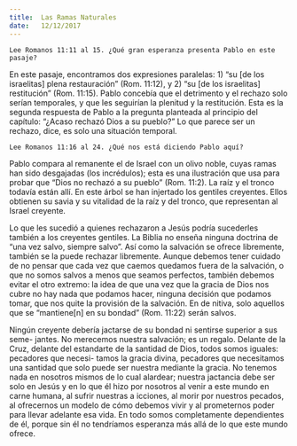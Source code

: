 ```yaml
---
title:  Las Ramas Naturales
date:   12/12/2017
---
```



`Lee Romanos 11:11 al 15. ¿Qué gran esperanza presenta Pablo en este pasaje?`

En este pasaje, encontramos dos expresiones paralelas: 1) “su [de los israelitas] plena restauración” (Rom. 11:12), y 2) “su [de los israelitas] restitución” (Rom. 11:15). Pablo concebía que el detrimento y el rechazo solo serían temporales, y que les seguirían la plenitud y la restitución. Esta es la segunda respuesta de Pablo a la pregunta planteada al principio del capítulo: “¿Acaso rechazó Dios a su pueblo?” Lo que parece ser un rechazo, dice, es solo una situación temporal.

`Lee Romanos 11:16 al 24. ¿Qué nos está diciendo Pablo aquí?`

Pablo compara al remanente  el de Israel con un olivo noble, cuyas ramas han sido desgajadas (los incrédulos); esta es una ilustración que usa para probar que “Dios no rechazó a su pueblo” (Rom. 11:2). La raíz y el tronco todavía están allí.
En este árbol se han injertado los gentiles creyentes. Ellos obtienen su savia y su vitalidad de la raíz y del tronco, que representan al Israel creyente.

Lo que les sucedió a quienes rechazaron a Jesús podría sucederles también a los creyentes gentiles. La Biblia no enseña ninguna doctrina de “una vez salvo, siempre salvo”. Así como la salvación se ofrece libremente, también se la puede rechazar libremente. Aunque debemos tener cuidado de no pensar que cada vez que caemos quedamos fuera de la salvación, o que no somos salvos a menos que seamos perfectos, también debemos evitar el otro extremo: la idea de que una vez que la gracia de Dios nos cubre no hay nada que podamos hacer, ninguna decisión que podamos tomar, que nos quite la provisión de la salvación. En de nitiva, solo aquellos que se “mantiene[n] en su bondad” (Rom. 11:22) serán salvos.

Ningún creyente debería jactarse de su bondad ni sentirse superior a sus seme- jantes. No merecemos nuestra salvación; es un regalo. Delante de la Cruz, delante del estandarte de la santidad de Dios, todos somos iguales: pecadores que necesi- tamos la gracia divina, pecadores que necesitamos una santidad que solo puede ser nuestra mediante la gracia. No tenemos nada en nosotros mismos de lo cual alardear; nuestra jactancia debe ser solo en Jesús y en lo que él hizo por nosotros al venir a este mundo en carne humana, al sufrir nuestras a icciones, al morir por nuestros pecados, al ofrecernos un modelo de cómo debemos vivir y al prometernos poder para llevar adelante esa vida. En todo somos completamente dependientes de él, porque sin él no tendríamos esperanza más allá de lo que este mundo ofrece.